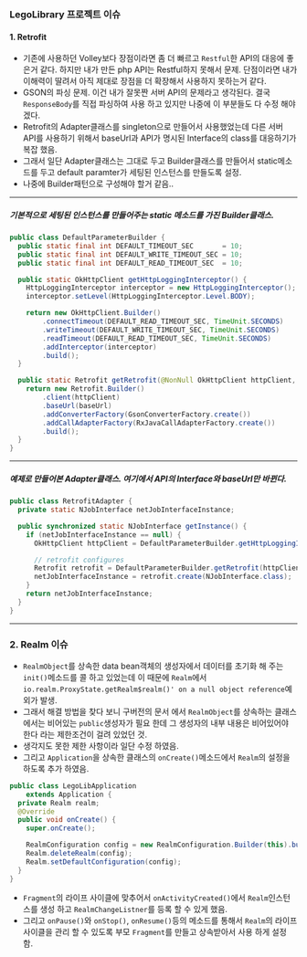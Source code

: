 ### LegoLibrary 프로젝트 이슈  
#### 1. Retrofit   
- 기존에 사용하던 Volley보다 장점이라면 좀 더 빠르고 `Restful`한 API의 대응에 좋은거 같다. 하지만 내가 만든 php API는 Restful하지 못해서 문제. 단점이라면 내가 이해력이 딸려서 아직 제대로 장점을 더 확장해서 사용하지 못하는거 같다.      
- GSON의 파싱 문제. 이건 내가 잘못짠 서버 API의 문제라고 생각된다. 결국 `ResponseBody`를 직접 파싱하여 사용 하고 있지만 나중에 이 부분들도 다 수정 해야 겠다.  
- Retrofit의 Adapter클래스를 singleton으로 만들어서 사용했었는데 다른 서버 API를 사용하기 위해서 baseUrl과 API가 명시된 Interface의 class를 대응하기가 복잡 했음. 
- 그래서 일단 Adapter클래스는 그대로 두고 Builder클래스를 만들어서 static메소드를 두고 default paramter가 세팅된 인스턴스를 만들도록 설정. 
- 나중에 Builder패턴으로 구성해야 할거 같음..  

--- 
 
##### 기본적으로 세팅된 인스턴스를 만들어주는 static 메소드를 가진 Builder클래스.   
```java
public class DefaultParameterBuilder {
  public static final int DEFAULT_TIMEOUT_SEC       = 10;
  public static final int DEFAULT_WRITE_TIMEOUT_SEC = 10;
  public static final int DEFAULT_READ_TIMEOUT_SEC  = 10;

  public static OkHttpClient getHttpLoggingInterceptor() {
    HttpLoggingInterceptor interceptor = new HttpLoggingInterceptor();
    interceptor.setLevel(HttpLoggingInterceptor.Level.BODY);

    return new OkHttpClient.Builder()
        .connectTimeout(DEFAULT_READ_TIMEOUT_SEC, TimeUnit.SECONDS)
        .writeTimeout(DEFAULT_WRITE_TIMEOUT_SEC, TimeUnit.SECONDS)
        .readTimeout(DEFAULT_READ_TIMEOUT_SEC, TimeUnit.SECONDS)
        .addInterceptor(interceptor)
        .build();
  }

  public static Retrofit getRetrofit(@NonNull OkHttpClient httpClient, @NonNull String baseUrl) {
    return new Retrofit.Builder()
        .client(httpClient)
        .baseUrl(baseUrl)
        .addConverterFactory(GsonConverterFactory.create())
        .addCallAdapterFactory(RxJavaCallAdapterFactory.create())
        .build();
  }
}
```
---
  
##### 예제로 만들어본 Adapter클래스. 여기에서 API의 Interface와 baseUrl만 바뀐다.  
```java
public class RetrofitAdapter {
  private static NJobInterface netJobInterfaceInstance;

  public synchronized static NJobInterface getInstance() {
    if (netJobInterfaceInstance == null) {
      OkHttpClient httpClient = DefaultParameterBuilder.getHttpLoggingInterceptor();

      // retrofit configures
      Retrofit retrofit = DefaultParameterBuilder.getRetrofit(httpClient, ConstantParams.URL_PREFIX);
      netJobInterfaceInstance = retrofit.create(NJobInterface.class);
    }
    return netJobInterfaceInstance;
  }
}
```  
---
### 2. Realm 이슈
- `RealmObject`를 상속한 data bean객체의 생성자에서 데이터를 초기화 해 주는 `init()`메소드를 콜 하고 있었는데 이 때문에 `Realm`에서 `io.realm.ProxyState.getRealm$realm()' on a null object reference`예외가 발생.  
- 그래서 해결 방법을 찾다 보니 구버전의 문서 에서 `RealmObject`를 상속하는 클래스에서는 비어있는 `public`생성자가 필요 한데 그 생성자의 내부 내용은 비어있어야 한다 라는 제한조건이 걸려 있었던 것.  
- 생각지도 못한 제한 사항이라 일단 수정 하였음.
- 그리고 `Application`을 상속한 클래스의 `onCreate()`메소드에서 `Realm`의 설정을 하도록 추가 하였음. 
```java
public class LegoLibApplication
    extends Application {
  private Realm realm;
  @Override
  public void onCreate() {
    super.onCreate();

    RealmConfiguration config = new RealmConfiguration.Builder(this).build();
    Realm.deleteRealm(config);
    Realm.setDefaultConfiguration(config);
  }
}
```
- `Fragment`의 라이프 사이클에 맞추어서 `onActivityCreated()`에서 `Realm`인스턴스를 생성 하고 `RealmChangeListner`를 등록 할 수 있게 했음. 
- 그리고 `onPause()`와 `onStop()`, `onResume()`등의 메소드를 통해서 `Realm`의 라이프사이클을 관리 할 수 있도록 부모 `Fragment`를 만들고 상속받아서 사용 하게 설정 함. 



